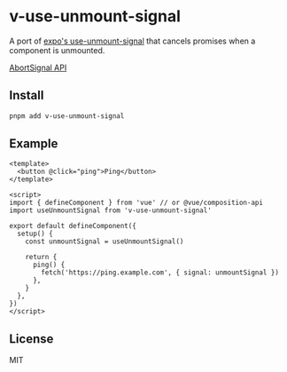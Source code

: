 # v-use-unmount-signal

A port of [expo's use-unmount-signal](https://github.com/expo/use-unmount-signal) that cancels promises when a component is unmounted.

[AbortSignal API](https://dom.spec.whatwg.org/#interface-AbortSignal)

## Install

```sh
pnpm add v-use-unmount-signal
```

## Example

```vue
<template>
  <button @click="ping">Ping</button>
</template>

<script>
import { defineComponent } from 'vue' // or @vue/composition-api
import useUnmountSignal from 'v-use-unmount-signal'

export default defineComponent({
  setup() {
    const unmountSignal = useUnmountSignal()

    return {
      ping() {
        fetch('https://ping.example.com', { signal: unmountSignal })
      },
    }
  },
})
</script>
```

## License

MIT
